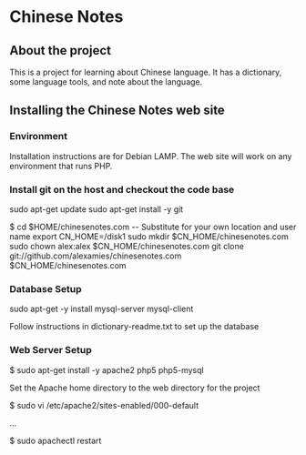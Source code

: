 # Chinese Notes
## About the project
This is a project for learning about Chinese language. It has a dictionary, some language tools, and
note about the language.

## Installing the Chinese Notes web site

### Environment
Installation instructions are for Debian LAMP. The web site will work on any environment that runs PHP.

### Install git on the host and checkout the code base
sudo apt-get update
sudo apt-get install -y git


$ cd $HOME/chinesenotes.com
-- Substitute for your own location and user name
export CN_HOME=/disk1
sudo mkdir $CN_HOME/chinesenotes.com
sudo chown alex:alex $CN_HOME/chinesenotes.com
git clone git://github.com/alexamies/chinesenotes.com $CN_HOME/chinesenotes.com

### Database Setup
sudo apt-get -y install mysql-server mysql-client

Follow instructions in dictionary-readme.txt to set up the database

### Web Server Setup
$ sudo apt-get install -y apache2 php5 php5-mysql

Set the Apache home directory to the web directory for the project

$ sudo vi /etc/apache2/sites-enabled/000-default

...

$ sudo apachectl restart